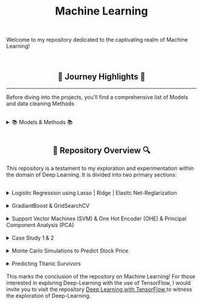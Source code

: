 <h1 align="center">Machine Learning</h1>

<br>

Welcome to my repository dedicated to the captivating realm of Machine Learning!

<br>

<h2 align="center">🌅 Journey Highlights 🌅</h2>
<p>


---

Before diving into the projects, you'll find a comprehensive list of Models and data cleaning Methods

<br>

<details>
  <h2 align="center"> 📚 Models & Methods 📚 </h2>
  
  <summary> 📚 Models & Methods 📚</summary> 
<p>

<h3>Data Modification</h3>

**Binning:**
<p>Binning is a data preprocessing technique that involves grouping continuous numerical data into discrete intervals or "bins," simplifying complex distributions and reducing noise.</p>
<br>
**Mapping:**
<p>Mapping involves transforming values from one range to another, often used to normalize or scale features within a specific desired range.
<br>
**Standard Scaling:**
<p>Standard Scaling, or Z-score normalization, standardizes numerical features by rescaling them to have a mean of 0 and a standard deviation of 1, facilitating comparison between different scales of data.
<br>
**One-Hot Encoding:**
<p>One-Hot Encoding is a method for representing categorical variables as binary vectors, creating binary columns for each category and indicating the presence or absence of that category in the data.
<br>
**Box-Cox Transformation:**
<p>The Box-Cox Transformation is a statistical technique that stabilizes the variance and makes a distribution more closely approximate a normal distribution by applying a power transformation.

<h1></h1>
<h3>Upgrading Models</h3>

**GridSearchCV for Hyperparameter Tuning:**
<p>GridSearchCV is a technique for systematically searching and selecting the optimal combination of hyperparameters for a machine learning model by evaluating performance across different parameter values.
<br>
**Cross-validation:**
<p>Cross-validation is a validation technique that partitions the dataset into subsets, training the model on some subsets and testing it on others to assess its performance and generalization.

<h1></h1>
<h3>Supervised Learning Models</h3>

**RandomForestClassifier (Random Forest):**
<p>RandomForestClassifier is an ensemble learning method that constructs multiple decision trees during training and outputs the mode of the classes for classification tasks.
<br>
**LogisticRegression (Logistic Regression):**
<p>LogisticRegression is a linear model for binary classification that estimates the probability of an instance belonging to a particular class.
<br>
**AdaBoostClassifier (AdaBoost):**
<p>AdaBoostClassifier is an ensemble learning algorithm that combines weak learners sequentially, with each focusing on the mistakes of its predecessor, to improve overall accuracy.
<br>
**AdaBoostClassifier with SVM (AdaBoost with SVM):**
<p>AdaBoostClassifier with SVM involves boosting the performance of a Support Vector Machine using the AdaBoost algorithm.
<br>
**GradientBoostingClassifier (Gradient Boosting):**
<p>GradientBoostingClassifier is an ensemble learning method that builds a series of weak learners, typically decision trees, to progressively correct errors and improve model accuracy.
<br>
**DecisionTreeClassifier (Decision Tree):**
<p>DecisionTreeClassifier is a model that partitions the dataset into subsets based on feature values, creating a tree-like structure to make decisions.
<br>
**Model Blending:**
<p>Model Blending combines predictions from multiple models to produce a final prediction, often enhancing overall model performance.

<h1></h1>
<h3>Specific Models</h3>

**XGBoost Classifier:**
<p>XGBoost Classifier is an implementation of gradient-boosted decision trees designed for speed and performance.
<br>
**Support Vector Machines (SVM): AdaBoostClassifier with SVM:**
<p>AdaBoostClassifier with SVM boosts the performance of a Support Vector Machine using the AdaBoost algorithm.
<br>
**Logistic Regression: Lasso | Ridge | Elastic Net-Regularization:**
<p>Logistic Regression with Lasso, Ridge, or Elastic Net regularization introduces penalties to control the magnitude of coefficients, preventing overfitting.
<br>
**GradientBoost Classifier:**
<p>GradientBoost Classifier is an ensemble learning method that builds a series of weak learners, typically decision trees, to improve model accuracy.
<br>
**Monte Carlo Simulations:**
<p>Monte Carlo Simulations involve using random sampling and probability distributions to model and analyze various outcomes in a system.


<h1></h1>
<h3>Dimensionality Reduction</h3>

**Principal Component Analysis (PCA):**
<p>Principal Component Analysis is a technique for reducing the dimensionality of data while preserving its variance, often used for feature extraction and visualization in high-dimensional datasets.


</p>
  <br>
</details>

<br>

<h2 align="center">🔎 Repository Overview 🔍</h2>

This repository is a testament to my exploration and experimentation within the domain of Deep Learning. It is divided into two primary sections:

<br>


<details>
  <h2 align="center"> Logistic Regression using Lasso | Ridge | Elasitc Net-Reglarization </h2>
  
  <summary> Logistic Regression using Lasso | Ridge | Elasitc Net-Reglarization </summary> 

  <p>
The provided code fits Logistic Regression models with different regularization techniques on a breast cancer dataset. The L1-regularized model (Lasso), L2-regularized model (Ridge), and elastic net-regularized model are trained on a standardized training set. The models are then evaluated using a comprehensive evaluation function, including metrics such as confusion matrix, accuracy, precision, recall, F1 score, ROC curve, and the distribution of predicted probabilities. Additionally, the code extracts and analyzes the coefficients of the features from each model, providing insights into the importance of individual features in making predictions. The elastic net model, which combines L1 and L2 regularization, aims to strike a balance between feature selection and regularization. The overall approach demonstrates a thorough analysis of logistic regression models with different regularization techniques applied to a breast cancer classification task.
<a href="https://github.com/trystan-geoffre/Machine-Learning/blob/master/Python/LASSO(L1)%20%7C%C2%A0Ridge(L2)%20%7C%20Elastic%20Net%20Regularization.ipynb"> Code Link</a>
  </p>
  <br>
</details>

<br>

<details>
  <h2 align="center"> GradiantBoost & GridSearchCV </h2>
  
  <summary> GradiantBoost & GridSearchCV </summary> 

  <p>
The code begins by loading the Boston Housing dataset and organizing its features and target variable into Pandas DataFrames. Subsequently, it splits the dataset into training and testing sets using the train_test_split function from scikit-learn. Then, a Gradient Boosting Regressor model is created and trained on the training set. Predictions are made on the test set, and the R-squared score is calculated to evaluate the model's performance.
Following this, the code visualizes the feature importances using a horizontal bar chart. It normalizes and sorts the importances before plotting. Finally, hyperparameter tuning is performed using GridSearchCV to optimize the Gradient Boosting Regressor model. The grid includes different combinations of learning rates and numbers of estimators. The best hyperparameters and their corresponding R-squared score on the training set are printed, providing insights into the optimal configuration for the model. <a href="https://github.com/trystan-geoffre/Machine-Learning/blob/master/Python/GradiantBoost%20%26%20GridSearchCV.ipynb"> Code Link</a>
  </p>
  <br>
</details>

<br>


<details>
  <h2 align="center"> Support Vector Machines (SVM) & One Hot Encoder (OHE) & Principal Component Analysis (PCA) </h2>
  
  <summary> Support Vector Machines (SVM) & One Hot Encoder (OHE) & Principal Component Analysis (PCA) </summary> 

  <p>
The code reads data from an Excel file into a Pandas DataFrame and performs several data processing steps. It renames columns, drops unnecessary columns, and conducts exploratory data analysis. It handles missing values and class imbalances through resampling. The code then prepares the data for modeling by encoding categorical features, splitting into training and testing sets, and scaling the features.

The Support Vector Classification (SVC) model is trained, and hyperparameter tuning is performed using grid search. The tuned model is then evaluated on the test set. Principal Component Analysis (PCA) is applied to reduce dimensionality, and the first two principal components are used to train an SVM model. The decision surface of the model is visualized in a 2D plot.

Overall, the code covers data preprocessing, model training and tuning, dimensionality reduction, and visualization to analyze the performance of an SVM classifier on credit card default prediction.
<a href="https://github.com/trystan-geoffre/Machine-Learning/blob/master/Python/SVM/Support%20Vector%20Machines%20(SVM)%20%26%20One%20Hot%20Encoder%20(OHE)%20%26%20Principal%20Component%20Analysis%20(PCA).ipynb"> Code Link</a>
  </p>
  <br>
</details>

<br>


<details>
  <h2 align="center"> Case Study 1 & 2: Data Cleaning</h2>
  
  <summary> Case Study 1 & 2 </summary> 

  <p>
In the context of a case study focused on data manipulation, the two examples illustrate common practices in data cleaning and enhancement. For both, the code addresses fundamental tasks such as handling missing values, eliminating irrelevant rows, and removing duplicate entries. It also encompasses actions like altering data types, concatenating information, and rectifying spelling errors. <a href="https://github.com/trystan-geoffre/Machine-Learning/blob/master/Python/Case%20Study%201.ipynb"> Code Link for Case Study 1</a>

For the second case, the code expands its scope to advanced operations. Apart from the foundational cleaning steps, it involves sorting data for improved organization, ranking data to identify patterns or outliers, extracting insightful information to address specific queries, and employing data visualization techniques for enhanced comprehension.  <a href="https://github.com/trystan-geoffre/Machine-Learning/blob/master/Python/Case%20Study%202.ipynb"> Code Link for Case Study 2</a>
  </p>
  <br>
</details>

<br>


<details>
  <h2 align="center"> Monte Carlo Simulations to Predict Stock Price </h2>
  
  <summary> Monte Carlo Simulations to Predict Stock Price </summary> 

  <p>
The code implements a Stock Price Prediction Model using Monte Carlo simulation. It begins by extracting historical stock price data for Microsoft (MSFT) from Yahoo Finance. It analyzes the data by calculating and visualizing historical log returns and their distribution, along with computing key statistical measures like mean, variance, and standard deviation.

The Monte Carlo simulation is then applied to simulate future daily returns using random numbers sampled from a normal distribution. This simulation generates a spectrum of potential future stock prices through iterative simulations, and the results are visualized. The model is further enhanced by including drift, adjusting daily returns based on the mean and variance. The quantification and analysis section calculates worst, average, and best-case scenarios for future stock prices. Confidence intervals are established to provide a range of possible future prices, offering insights into the potential variability of future scenarios. <a href="https://github.com/trystan-geoffre/Machine-Learning/blob/master/Python/Modeling%20Risk%20with%20Monte%20Carlo%20in%20Python%20-%20Downloads/Stocks%20Price%20Prediction.ipynb"> Code Link</a>
  </p>
  <br>
</details>

<br>


<details>
  <h2 align="center"> Predicting Titanic Survivors </h2>
  
  <summary> Predicting Titanic Survivors </summary> 

  <p>

<a href=""> Code Link</a>
  </p>
  <br>
</details>

<br>
This marks the conclusion of the repository on Machine Learning! For those interested in exploring Deep-Learning with the use of TensorFlow, I would invite you to visit the repository <a href="https://github.com/trystan-geoffre/Deep-Learning-TensorFlow"> Deep Learning with TensorFlow </a> to witness the exploration of Deep-Learning.
